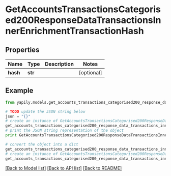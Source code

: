 # GetAccountsTransactionsCategorised200ResponseDataTransactionsInnerEnrichmentTransactionHash


## Properties
Name | Type | Description | Notes
------------ | ------------- | ------------- | -------------
**hash** | **str** |  | [optional] 

## Example

```python
from yapily.models.get_accounts_transactions_categorised200_response_data_transactions_inner_enrichment_transaction_hash import GetAccountsTransactionsCategorised200ResponseDataTransactionsInnerEnrichmentTransactionHash

# TODO update the JSON string below
json = "{}"
# create an instance of GetAccountsTransactionsCategorised200ResponseDataTransactionsInnerEnrichmentTransactionHash from a JSON string
get_accounts_transactions_categorised200_response_data_transactions_inner_enrichment_transaction_hash_instance = GetAccountsTransactionsCategorised200ResponseDataTransactionsInnerEnrichmentTransactionHash.from_json(json)
# print the JSON string representation of the object
print GetAccountsTransactionsCategorised200ResponseDataTransactionsInnerEnrichmentTransactionHash.to_json()

# convert the object into a dict
get_accounts_transactions_categorised200_response_data_transactions_inner_enrichment_transaction_hash_dict = get_accounts_transactions_categorised200_response_data_transactions_inner_enrichment_transaction_hash_instance.to_dict()
# create an instance of GetAccountsTransactionsCategorised200ResponseDataTransactionsInnerEnrichmentTransactionHash from a dict
get_accounts_transactions_categorised200_response_data_transactions_inner_enrichment_transaction_hash_form_dict = get_accounts_transactions_categorised200_response_data_transactions_inner_enrichment_transaction_hash.from_dict(get_accounts_transactions_categorised200_response_data_transactions_inner_enrichment_transaction_hash_dict)
```
[[Back to Model list]](../README.md#documentation-for-models) [[Back to API list]](../README.md#documentation-for-api-endpoints) [[Back to README]](../README.md)



